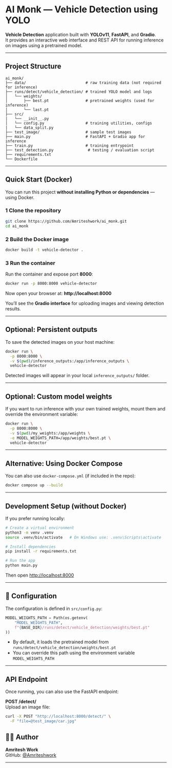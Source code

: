 # AI Monk — Vehicle Detection using YOLO

**Vehicle Detection** application built with **YOLOv11**, **FastAPI**, and **Gradio**.  
It provides an interactive web interface and REST API for running inference on images using a pretrained model.

---

## Project Structure

```
ai_monk/
├── data/                          # raw training data (not required for inference)
├── runs/detect/vehicle_detection/ # trained YOLO model and logs
│   └── weights/
│       ├── best.pt                # pretrained weights (used for inference)
│       └── last.pt
├── src/
|   └── __init__.py                           
│   └── config.py                  # training utilities, configs
|   └── data_split.py
├── test_image/                    # sample test images
├── main.py                        # FastAPI + Gradio app for inference
├── train.py                       # training entrypoint
├── test_detection.py               # testing / evaluation script
├── requirements.txt
└── Dockerfile
```

---

## Quick Start (Docker)

You can run this project **without installing Python or dependencies** — using Docker.

### 1 Clone the repository

```bash
git clone https://github.com/Amriteshwork/ai_monk.git
cd ai_monk
```

### 2 Build the Docker image

```bash
docker build -t vehicle-detector .
```

### 3 Run the container

Run the container and expose port **8000**:

```bash
docker run -p 8000:8000 vehicle-detector
```

Now open your browser at:  **http://localhost:8000**

You’ll see the **Gradio interface** for uploading images and viewing detection results.

---

## Optional: Persistent outputs

To save the detected images on your host machine:

```bash
docker run \
  -p 8000:8000 \
  -v $(pwd)/inference_outputs:/app/inference_outputs \
  vehicle-detector
```

Detected images will appear in your local `inference_outputs/` folder.

---

## Optional: Custom model weights

If you want to run inference with your own trained weights, mount them and override the environment variable:

```bash
docker run \
  -p 8000:8000 \
  -v $(pwd)/my_weights:/app/weights \
  -e MODEL_WEIGHTS_PATH=/app/weights/best.pt \
  vehicle-detector
```

---

## Alternative: Using Docker Compose

You can also use `docker-compose.yml` (if included in the repo):

```bash
docker compose up --build
```

---

## Development Setup (without Docker)

If you prefer running locally:

```bash
# Create a virtual environment
python3 -m venv .venv
source .venv/bin/activate   # On Windows use: .venv\Scripts\activate

# Install dependencies
pip install -r requirements.txt

# Run the app
python main.py
```

Then open [http://localhost:8000](http://localhost:8000)

---

## 🧩 Configuration

The configuration is defined in `src/config.py`:

```python
MODEL_WEIGHTS_PATH = Path(os.getenv(
    "MODEL_WEIGHTS_PATH",
    f"{BASE_DIR}/runs/detect/vehicle_detection/weights/best.pt"
))
```

- By default, it loads the pretrained model from `runs/detect/vehicle_detection/weights/best.pt`
- You can override this path using the environment variable `MODEL_WEIGHTS_PATH`

---

## API Endpoint

Once running, you can also use the FastAPI endpoint:

**POST /detect/**  
Upload an image file:

```bash
curl -X POST "http://localhost:8000/detect/" \
  -F "file=@test_image/car.jpg"
```


## 👨‍💻 Author

**Amritesh Work**  
GitHub: [@Amriteshwork](https://github.com/Amriteshwork)

---